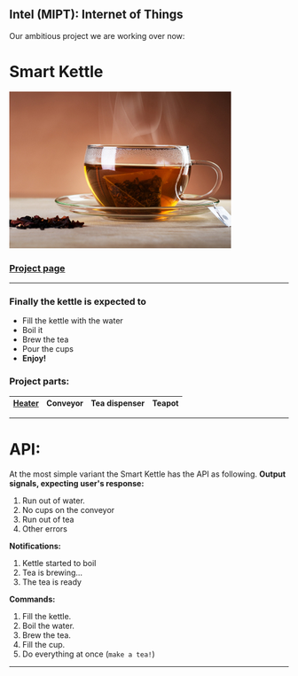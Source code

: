 ## Intel (MIPT): Internet of Things

Our ambitious project we are working over now:
# Smart Kettle

![Enjoy](aux/tea.jpg)

### [Project page](https://github.com/dmylnikov/intel-iot/projects/3)

----

### Finally the kettle is expected to
* Fill the kettle with the water
* Boil it
* Brew the tea
* Pour the cups
* **Enjoy!**

### Project parts:

| [Heater](Smart_Kettle/Heater) | Conveyor | Tea dispenser | Teapot |
|-------------------------------|----------|---------------|--------|

----
# API:
At the most simple variant the Smart Kettle has the API as following.
**Output signals, expecting user's response:**

1. Run out of water.
2. No cups on the conveyor
3. Run out of tea
4. Other errors

**Notifications:**

1. Kettle started to boil
2. Tea is brewing...
3. The tea is ready

**Commands:**

1. Fill the kettle.
2. Boil the water.
3. Brew the tea.
4. Fill the cup.
5. Do everything at once (`make a tea!`)

----
